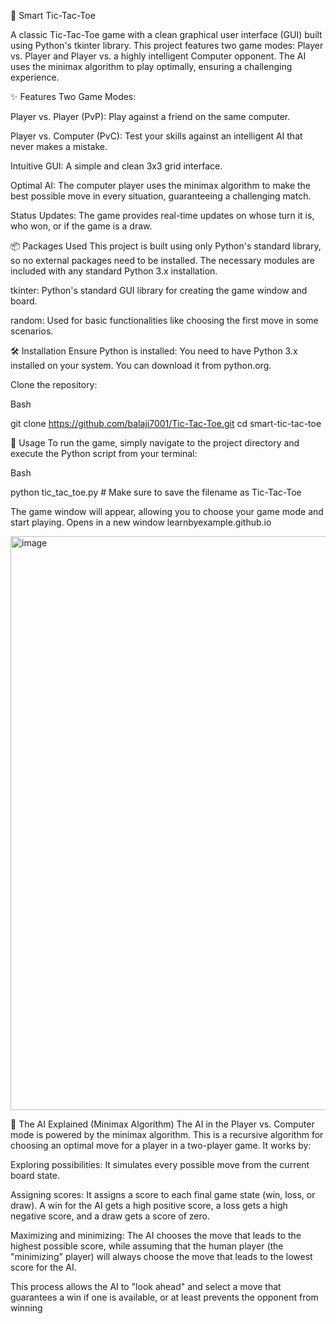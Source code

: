 🤖 Smart Tic-Tac-Toe


A classic Tic-Tac-Toe game with a clean graphical user interface (GUI) built using Python's tkinter library. This project features two game modes: Player vs. Player and Player vs. a highly intelligent Computer opponent. The AI uses the minimax algorithm to play optimally, ensuring a challenging experience.

✨ Features
Two Game Modes:

Player vs. Player (PvP): Play against a friend on the same computer.

Player vs. Computer (PvC): Test your skills against an intelligent AI that never makes a mistake.

Intuitive GUI: A simple and clean 3x3 grid interface.

Optimal AI: The computer player uses the minimax algorithm to make the best possible move in every situation, guaranteeing a challenging match.

Status Updates: The game provides real-time updates on whose turn it is, who won, or if the game is a draw.

📦 Packages Used
This project is built using only Python's standard library, so no external packages need to be installed. The necessary modules are included with any standard Python 3.x installation.

tkinter: Python's standard GUI library for creating the game window and board.

random: Used for basic functionalities like choosing the first move in some scenarios.

🛠️ Installation
Ensure Python is installed: You need to have Python 3.x installed on your system. You can download it from python.org.

Clone the repository:

Bash

git clone https://github.com/balaji7001/Tic-Tac-Toe.git
cd smart-tic-tac-toe

🚀 Usage
To run the game, simply navigate to the project directory and execute the Python script from your terminal:

Bash

python tic_tac_toe.py  # Make sure to save the filename as Tic-Tac-Toe

The game window will appear, allowing you to choose your game mode and start playing.
Opens in a new window
learnbyexample.github.io

<img width="911" height="918" alt="image" src="https://github.com/user-attachments/assets/8a983caf-1bef-44d6-8e22-f5aa148d47b2" />


🧠 The AI Explained (Minimax Algorithm)
The AI in the Player vs. Computer mode is powered by the minimax algorithm. This is a recursive algorithm for choosing an optimal move for a player in a two-player game. It works by:

Exploring possibilities: It simulates every possible move from the current board state.

Assigning scores: It assigns a score to each final game state (win, loss, or draw). A win for the AI gets a high positive score, a loss gets a high negative score, and a draw gets a score of zero.

Maximizing and minimizing: The AI chooses the move that leads to the highest possible score, while assuming that the human player (the "minimizing" player) will always choose the move that leads to the lowest score for the AI.

This process allows the AI to "look ahead" and select a move that guarantees a win if one is available, or at least prevents the opponent from winning
